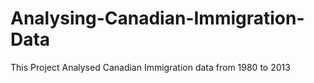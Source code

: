 # Analysing-Canadian-Immigration-Data
This Project Analysed Canadian Immigration data from 1980 to 2013
